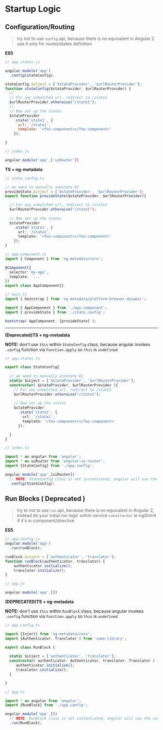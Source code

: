 # Startup Logic

## Configuration/Routing

> try not to use `config` api, because there is no equivalent in Angular 2
> use it only for routes/states definition

**ES5**

```js
// app.states.js

angular.module('app')
  .config(stateConfig);

stateConfig.$inject = ['$stateProvider', '$urlRouterProvider'];
function stateConfig($stateProvider, $urlRouterProvider) {
  //
  // For any unmatched url, redirect to /state1
  $urlRouterProvider.otherwise("/state1");
  //
  // Now set up the states
  $stateProvider
    .state('state1', {
      url: '/state1',
      template: '<foo-component></foo-component>'
    });

}
```

```js
// index.js

angular.module('app',['uiRouter'])
```

**TS + ng-metadata**

```typescript
// state.config.ts

// we need to manually annotate DI
provideState.$inject = ['$stateProvider', '$urlRouterProvider'];
export function provideState($stateProvider, $urlRouterProvider){

  // For any unmatched url, redirect to /state1
  $urlRouterProvider.otherwise("/state1");
  
  // Now set up the states
  $stateProvider
    .state('state1', {
      url: '/state1',
      template: '<foo-component></foo-component>'
    });
}
```

```typescript
// app.component.ts
import { Component } from 'ng-metadata/core';

@Component({
  selector:'my-app',
  template: `...`
})
export class AppComponent{}
```

```typescript
// main.ts
import { bootstrap } from 'ng-metadata/platform-browser-dynamic';

import { AppComponent } from './app.component';
import { provideState } from './state.config';

bootstrap( AppComponent, [provideState] );
```

---

**(Deprecated)TS + ng-metadata**

**NOTE:** don't use `this` within `StateConfig` class, because angular invokes `.config` function via `Function.apply` so `this` is `undefined`
 
```typescript
// app.states.ts

export class StateConfig{
  
  // we need to manually annotate DI
  static $inject = ['$stateProvider', '$urlRouterProvider'];
  constructor( $stateProvider, $urlRouterProvider ){
    // For any unmatched url, redirect to /state1
    $urlRouterProvider.otherwise("/state1");
    
    // Now set up the states
    $stateProvider
      .state('state1', {
        url: '/state1',
        template: '<foo-component></foo-component>'
      });

  }
}
```

```typescript
// index.ts

import * as angular from 'angular';
import * as uiRouter from 'angular-ui-router';
import {StateConfig} from './app.config';

angular.module('app',[uiRouter])
  // NOTE: StateConfig class is not instantiated, angular will use the constructor as a factory function ( wrong 'this' context)
  .config(StateConfig); 
```


## Run Blocks ( Deprecated )

> try to not to use `run` api, because there is no equivalent in Angular 2,
> instead do your initial run logic within service `constructor` or ngOnInit if it's in component/directive

**ES5**

```js
// app.config.js
angular.module('app')
  .run(runBlock);

runBlock.$inject = ['authenticator', 'translator'];
function runBlock(authenticator, translator) {
    authenticator.initialize();
    translator.initialize();
}
```

```js
// app.js

angular.module('app',[])
```


**(DEPRECATED)TS + ng-metadata**

**NOTE:** don't use `this` within `RunBlock` class, because angular invokes `.config` function via `Function.apply` so `this` is `undefined`

```typescript
// app.config.ts

import {Inject} from 'ng-metadata/core';
import {Authenticator, Translator ) from 'some-library';

export class RunBlock {
  
  static $inject = ['authenticator', 'translator'];
  constructor( authenticator: Authenticator, translator: Translator ) {
     authenticator.initialize();
     translator.initialize();
  }

}
```

```typescript
// app.ts

import * as angular from 'angular';
import {RunBlock} from './app.config';

angular.module('app',[])
  // NOTE: RunBlock class is not instantiated, angular will use the constructor as a factory function
  .run(RunBlock); 
```
